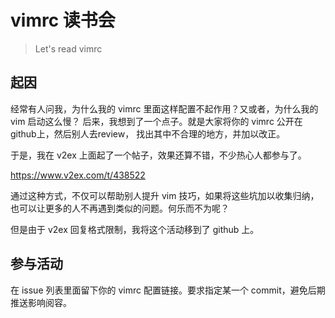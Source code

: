 # vimrc 读书会

> Let's read vimrc

## 起因

经常有人问我，为什么我的 vimrc 里面这样配置不起作用？又或者，为什么我的 vim 启动这么慢？
后来，我想到了一个点子。就是大家将你的 vimrc 公开在github上，然后别人去review，
找出其中不合理的地方，并加以改正。

于是，我在 v2ex 上面起了一个帖子，效果还算不错，不少热心人都参与了。

<https://www.v2ex.com/t/438522>

通过这种方式，不仅可以帮助别人提升 vim 技巧，如果将这些坑加以收集归纳，
也可以让更多的人不再遇到类似的问题。何乐而不为呢？

但是由于 v2ex 回复格式限制，我将这个活动移到了 github 上。

## 参与活动

在 issue 列表里面留下你的 vimrc 配置链接。要求指定某一个 commit，避免后期推送影响阅容。

